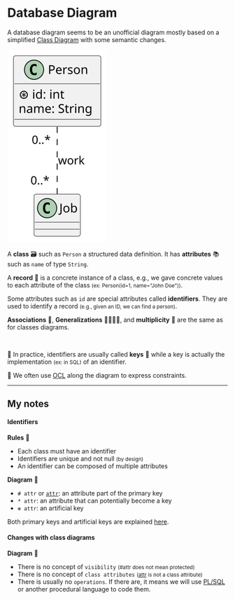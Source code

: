 # Database Diagram

<div class="row row-cols-md-2"><div>

A database diagram seems to be an unofficial diagram mostly based on a simplified [Class Diagram]() with some semantic changes.

<div class="text-center">

![_uml/basic.pu](_uml/basic.svg)
</div>

A **class** 🗃️ such as `Person` a structured data definition. It has **attributes** 📚 such as `name` of type `String`.
</div><div>

A **record** 🎫 is a concrete instance of a class, e.g., we gave concrete values to each attribute of the class <small>(ex: Person(id=1, name="John Doe"))</small>.

Some attributes such as `id` are special attributes called **identifiers**. They are used to identify a record <small>(e.g., given an ID, we can find a person)</small>.

**Associations** 🔗, **Generalizations** 👨‍👩‍👧‍👦, and **multiplicity** 🔢 are the same as for classes diagrams.

<br>

👀 In practice, identifiers are usually called **keys** 🔑 while a key is actually the implementation <small>(ex: in SQL)</small> of an identifier.

🚀 We often use [OCL](https://en.wikipedia.org/wiki/Object_Constraint_Language) along the diagram to express constraints.
</div></div>

<hr class="sep-both">

## My notes

<div class="row row-cols-md-2"><div>

#### Identifiers

**Rules** 📝

* Each class must have an identifier 
* Identifiers are unique and not null <small>(by design)</small>
* An identifier can be composed of multiple attributes

**Diagram** 🎨

* `# attr` or <code><u>attr</u></code>: an attribute part of the primary key
* `* attr`: an attribute that can potentially become a key
* `⊛ attr`: an artificial key

Both primary keys and artificial keys are explained [here](/programming-languages/databases/relational/_knowledge/index.md#terminology).
</div><div>

#### Changes with class diagrams

**Diagram** 🎨

* There is no concept of `visibility` <small>(#attr does not mean protected)</small>
* There is no concept of `class attributes` <small>(<u>attr</u> is not a class attribute)</small>
* There is usually no `operations`. If there are, it means we will use [PL/SQL](/programming-languages/databases/relational/plsql/index.md) or another procedural language to code them.
</div></div>